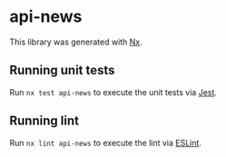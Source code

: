 # api-news

This library was generated with [Nx](https://nx.dev).

## Running unit tests

Run `nx test api-news` to execute the unit tests via [Jest](https://jestjs.io).

## Running lint

Run `nx lint api-news` to execute the lint via [ESLint](https://eslint.org/).
